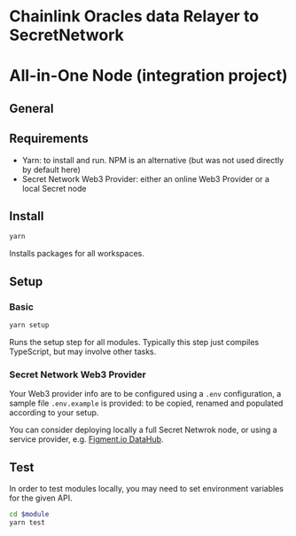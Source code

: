 # Chainlink Oracles data Relayer to SecretNetwork
# All-in-One Node (integration project)

## General


## Requirements

- Yarn: to install and run. NPM is an alternative (but was not used directly by default here)
- Secret Network Web3 Provider: either an online Web3 Provider or a local Secret node


## Install

```bash
yarn
```

Installs packages for all workspaces.


## Setup

### Basic
```bash
yarn setup
```

Runs the setup step for all modules. Typically this step just compiles TypeScript, but may involve other tasks.

### Secret Network Web3 Provider
Your Web3 provider info are to be configured using a ```.env``` configuration, a sample file ```.env.example``` is provided: to be copied, renamed and populated according to your setup.

You can consider deploying locally a full Secret Netwrok node, or using a service provider, e.g. [Figment.io DataHub](https://datahub.figment.io).

## Test

In order to test modules locally, you may need to set environment variables for the given API.

```bash
cd $module
yarn test
```
